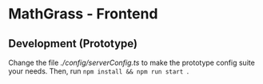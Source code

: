 # MathGrass - Frontend
## Development (Prototype)
Change the file *./config/serverConfig.ts* to make the prototype config suite your needs.
Then, run ```npm install && npm run start ```.